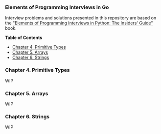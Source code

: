 ### Elements of Programming Interviews in Go

Interview problems and solutions presented in this repository are based on the ["Elements of Programming Interviews
in Python: The Insiders' Guide"](https://www.amazon.ca/Elements-Programming-Interviews-Python-Insiders/dp/1537713949)
book.

<!-- START doctoc generated TOC please keep comment here to allow auto update -->
<!-- DON'T EDIT THIS SECTION, INSTEAD RE-RUN doctoc TO UPDATE -->
**Table of Contents**

- [Chapter 4. Primitive Types](#chapter-4-primitive-types)
- [Chapter 5. Arrays](#chapter-5-arrays)
- [Chapter 6. Strings](#chapter-6-strings)

<!-- END doctoc generated TOC please keep comment here to allow auto update -->

### Chapter 4. Primitive Types
WIP

### Chapter 5. Arrays
WIP

### Chapter 6. Strings
WIP 
